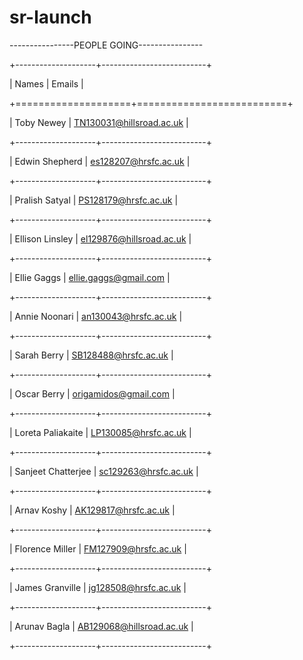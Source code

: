 # sr-launch

----------------PEOPLE GOING----------------

+--------------------+--------------------------+

|       Names        |          Emails          |

+====================+==========================+

| Toby Newey         | TN130031@hillsroad.ac.uk |

+--------------------+--------------------------+

| Edwin Shepherd     | es128207@hrsfc.ac.uk     |

+--------------------+--------------------------+

| Pralish Satyal     | PS128179@hrsfc.ac.uk     |

+--------------------+--------------------------+

| Ellison Linsley    | el129876@hillsroad.ac.uk |

+--------------------+--------------------------+

| Ellie Gaggs        | ellie.gaggs@gmail.com    |

+--------------------+--------------------------+

| Annie Noonari      | an130043@hrsfc.ac.uk     |

+--------------------+--------------------------+

| Sarah Berry        | SB128488@hrsfc.ac.uk     |

+--------------------+--------------------------+

| Oscar Berry        | origamidos@gmail.com     |

+--------------------+--------------------------+

| Loreta Paliakaite  | LP130085@hrsfc.ac.uk     |

+--------------------+--------------------------+

| Sanjeet Chatterjee | sc129263@hrsfc.ac.uk     |

+--------------------+--------------------------+

| Arnav Koshy        | AK129817@hrsfc.ac.uk     |

+--------------------+--------------------------+

| Florence Miller    | FM127909@hrsfc.ac.uk     |

+--------------------+--------------------------+

| James Granville    | jg128508@hrsfc.ac.uk     |

+--------------------+--------------------------+

| Arunav Bagla       | AB129068@hillsroad.ac.uk |

+--------------------+--------------------------+
